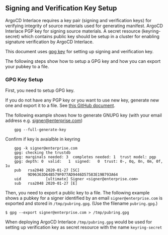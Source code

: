 ## Signing and Verification Key Setup
ArgoCD Interlace requires a key pair (signing and verification keys) for verifying integrity of source materials used for generating manifest. ArgoCD Interlace PGP key for signing source materials. A secret resource (keyring-secret) which contains public key should be setup in a cluster for enabling signature verification by ArgoCD Interlace. 

This document uses [gpg key](https://www.gnupg.org/index.html) for setting up signing and verification key.

The following steps show how to setup a GPG key and how you can export your pubkey to a file.


### GPG Key Setup

First, you need to setup GPG key.

If you do not have any PGP key or you want to use new key, generate new one and export it to a file. See [this GitHub document](https://docs.github.com/en/free-pro-team@latest/github/authenticating-to-github/generating-a-new-gpg-key).

The following example shows how to generate GNUPG key (with your email address e.g. signer@enterprise.com)

```
    gpg --full-generate-key

```

Confirm if key is avaialble in keyring

```
    gpg -k signer@enterprise.com
    gpg: checking the trustdb
    gpg: marginals needed: 3  completes needed: 1  trust model: pgp
    gpg: depth: 0  valid:   1  signed:   0  trust: 0-, 0q, 0n, 0m, 0f, 1u
    pub   rsa2048 2020-01-27 [SC]
          9D96363D64B579F077AD9446D57583E19B793A64
    uid           [ultimate] Signer <signer@enterprise.com>
    sub   rsa2048 2020-01-27 [E]

```

Then, you need to export a public key to a file. The following example shows a pubkey for a signer identified by an email `signer@enterprise.com` is exported and stored in `/tmp/pubring.gpg`. (Use the filename `pubring.gpg`.)

```
$ gpg --export signer@enterprise.com > /tmp/pubring.gpg
```

When deploying ArgoCD Interlace `/tmp/pubring.gpg` would be used for setting up verification key as secret resource with the name `keyring-secret`
